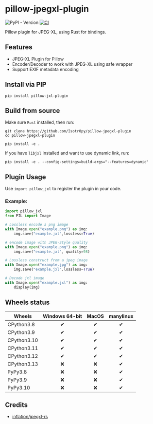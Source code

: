 # pillow-jpegxl-plugin
![PyPI - Version](https://img.shields.io/pypi/v/pillow-jxl-plugin)
[![CI](https://github.com/isotr0py/pillow-jpegxl-plugin/workflows/CI/badge.svg)](https://github.com/isotr0py/pillow-jpegxl-plugin/actions?query=workflow%3ACI)

Pillow plugin for JPEG-XL, using Rust for bindings.

## Features
- JPEG-XL Plugin for Pillow
- Encoder/Decoder to work with JPEG-XL using safe wrapper
- Support EXIF metadata encoding

## Install via PIP
```
pip install pillow-jxl-plugin
```

## Build from source
Make sure `Rust` installed, then run:
```
git clone https://github.com/Isotr0py/pillow-jpegxl-plugin
cd pillow-jpegxl-plugin

pip install -e .
```
If you have `libjxl` installed and want to use dynamic link, run:
```
pip install -e . --config-settings=build-args="--features=dynamic"
```

## Plugin Usage
Use `import pillow_jxl` to register the plugin in your code. 

### Example:
```python
import pillow_jxl
from PIL import Image

# Lossless encode a png image
with Image.open("example.png") as img:
    img.save("example.jxl",lossless=True)

# encode image with JPEG-Style quality
with Image.open("example.png") as img:
    img.save("example.jxl", quality=98)

# Lossless construct from a jpeg image
with Image.open("example.jpg") as img:
    img.save("example.jxl",lossless=True)

# Decode jxl image
with Image.open("example.jxl") as img:
    display(img)
```

## Wheels status
| Wheels      | Windows 64-bit | MacOS | manylinux |
|-------------|:--------------:|:-----:|:---------:|
| CPython3.8  |        ✔       |   ✔   |     ✔     |
| CPython3.9  |        ✔       |   ✔   |     ✔     |
| CPython3.10 |        ✔       |   ✔   |     ✔     |
| CPython3.11 |        ✔       |   ✔   |     ✔     |
| CPython3.12 |        ✔       |   ✔   |     ✔     |
| CPython3.13 |        ❌       |   ❌   |     ✔     |
| PyPy3.8     |        ❌       |   ❌   |     ✔     |
| PyPy3.9     |        ❌       |   ❌   |     ✔     |
| PyPy3.10    |        ❌       |   ❌   |     ✔     |

## Credits
- [inflation/jpegxl-rs](https://github.com/inflation/jpegxl-rs)

